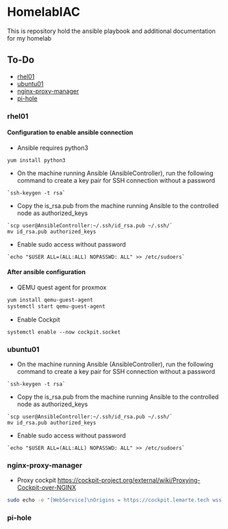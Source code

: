# HomelabIAC
This is repository hold the ansible playbook and additional documentation for my homelab
## To-Do
* [rhel01](#rhel01)
* [ubuntu01](#ubuntu01)
* [nginx-proxy-manager](#nginx-proxy-manager)
* [pi-hole](#pi-hole)
### rhel01
#### Configuration to enable ansible connection
- Ansible requires python3
```
yum install python3
```
- On the machine running Ansible (AnsibleController), run the following command to create a key pair for SSH connection without a password
```
`ssh-keygen -t rsa`
```

- Copy the is_rsa.pub from the machine running Ansible to the controlled node as authorized_keys
```
`scp user@AnsibleController:~/.ssh/id_rsa.pub ~/.ssh/`
mv id_rsa.pub authorized_keys
```
- Enable sudo access without password
```
`echo "$USER ALL=(ALL:ALL) NOPASSWD: ALL" >> /etc/sudoers`
```
#### After ansible configuration
- QEMU quest agent for proxmox
```bash
yum install qemu-guest-agent
systemctl start qemu-guest-agent
```
- Enable Cockpit
```
systemctl enable --now cockpit.socket
```

### ubuntu01
- On the machine running Ansible (AnsibleController), run the following command to create a key pair for SSH connection without a password
```
`ssh-keygen -t rsa`
```

- Copy the is_rsa.pub from the machine running Ansible to the controlled node as authorized_keys
```
`scp user@AnsibleController:~/.ssh/id_rsa.pub ~/.ssh/`
mv id_rsa.pub authorized_keys
```
- Enable sudo access without password
```
`echo "$USER ALL=(ALL:ALL) NOPASSWD: ALL" >> /etc/sudoers`
```
### nginx-proxy-manager
- Proxy cockpit
https://cockpit-project.org/external/wiki/Proxying-Cockpit-over-NGINX
```bash
sudo echo -e "[WebService]\nOrigins = https://cockpit.lemarte.tech wss://cockpit.lemarte.tech\nProtocolHeader = X-Forwarded-Proto" | sudo tee /etc/cockpit/cockpit.conf
```
### pi-hole
